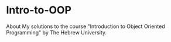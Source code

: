 # Intro-to-OOP
About My solutions to the course "Introduction to Object Oriented Programming" by The Hebrew University.
